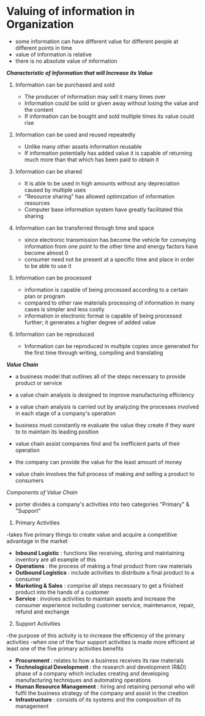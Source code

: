 
# Valuing of information in Organization 


- some information can have different value for different people at different points in time
- value of information is relative 
- there is no absolute value of information


 ***Characteristic of Information that will Increase its Value***

1. Information can be purchased and sold
	- The producer of information may sell it many times over
	- Information could be sold or given away without losing the value and the content
	- If information can be bought and sold multiple times its value could rise

2. Information can be used and reused repeatedly 
	- Unlike many other assets information reusable 
	- If information potentially has added value it is capable of returning much more than that which has been paid to obtain it

3. Information can be shared
	- It is able to be used in high amounts without any depreciation caused by multiple uses
	- "Resource sharing" has allowed optimization of information resources
	- Computer base information system have greatly facilitated this sharing

4. Information can be transferred through time and space
	- since electronic transmission has become the vehicle for conveying information from one point to the other time and energy factors have become almost 0
	- consumer need not be present at a specific time and place in order to be able to use it

5. Information can be processed 
	- information is capable of being processed according to a certain plan or program 
	- compared to other raw materials processing of information in many cases is simpler and less costly
	- information in electronic format is capable of being processed further; it generates a higher degree of added value

6. Information can be reproduced
	- Information can be reproduced in multiple copies once generated for the first time through writing, compiling and translating



***Value Chain***

- a business model that outlines all of the steps necessary to provide product or service
- a value chain analysis is designed to improve manufacturing efficiency
- a value chain analysis is carried out by analyzing the processes involved in each stage of a company's operation
- business must constantly re evaluate the value they create if they want to to maintain its leading position

- value chain assist companies find and fix inefficient parts of their operation 
- the company can provide the value for the least amount of money
- value chain involves the full process of making and selling a product to consumers


*Components of Value Chain*

- porter divides a company's activities into two categories "Primary" & "Support"


1. Primary Activities

-takes five primary things to create value and acquire a competitive advantage in the market 


- **Inbound Logistic** : functions like receiving, storing and maintaining inventory are all example of this
- **Operations** : the process of making a final product from raw materials 
- **Outbound Logistics** : include activities to distribute a final product to a consumer
- **Marketing & Sales** : comprise all steps necessary to get a finished product into the hands of a customer
- **Service** : involves activities to maintain assets and increase the consumer experience including customer service, maintenance, repair, refund and exchange 

2. Support Activities 

-the purpose of this activity is to increase the efficiency of the primary activities 
-when one of the four support activities is made more efficient at least one of the five primary activities benefits 

- **Procurement** : relates to how a business receives its raw materials 
- **Technological Development** : the research and development (R&D) phase of a company which includes creating and developing manufacturing techniques and automating operations
- **Human Resource Management** : hiring and retaining personal who will fulfil the business strategy of the company and assist in the creation
- **Infrastructure** : consists of its systems and the composition of its management 


